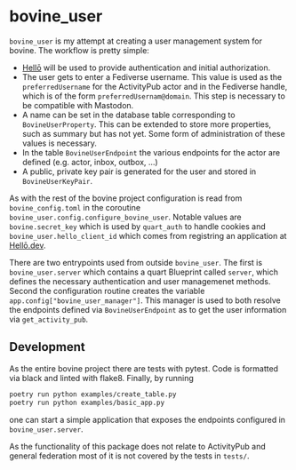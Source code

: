 # bovine_user

`bovine_user` is my attempt at creating a user management system for bovine. The workflow is pretty simple:

- [Hellō](https://www.hello.coop/index.html) will be used to provide authentication and initial authorization.
- The user gets to enter a Fediverse username. This value is used as the `preferredUsername` for the ActivityPub actor and in the Fediverse handle, which is of the form `preferredUsernam@domain`. This step is necessary to be compatible with Mastodon.
- A name can be set in the database table corresponding to `BovineUserProperty`. This can be extended to store more properties, such as summary but has not yet. Some form of administration of these values is necessary.
- In the table `BovineUserEndpoint` the various endpoints for the actor are defined (e.g. actor, inbox, outbox, ...)
- A public, private key pair is generated for the user and stored in `BovineUserKeyPair`.

As with the rest of the bovine project configuration is read from `bovine_config.toml` in the coroutine `bovine_user.config.configure_bovine_user`. Notable values are `bovine.secret_key` which is used by `quart_auth` to handle cookies and `bovine_user.hello_client_id` which comes from registring an application at [Hellō.dev](https://console.hello.coop/).

There are two entrypoints used from outside `bovine_user`. The first is `bovine_user.server` which contains a quart Blueprint called `server`, which defines the necessary authentication and user managemenet methods. Second the configuration routine creates the variable `app.config["bovine_user_manager"]`. This manager is used to both resolve the endpoints defined via `BovineUserEndpoint` as to get the user information via `get_activity_pub`.

## Development

As the entire bovine project there are tests with pytest. Code is formatted via black and linted with flake8. Finally, by running

```bash
poetry run python examples/create_table.py
poetry run python examples/basic_app.py
```

one can start a simple application that exposes the endpoints configured in `bovine_user.server`.

As the functionality of this package does not relate to ActivityPub and general federation most of it is not covered by the tests in `tests/`.
